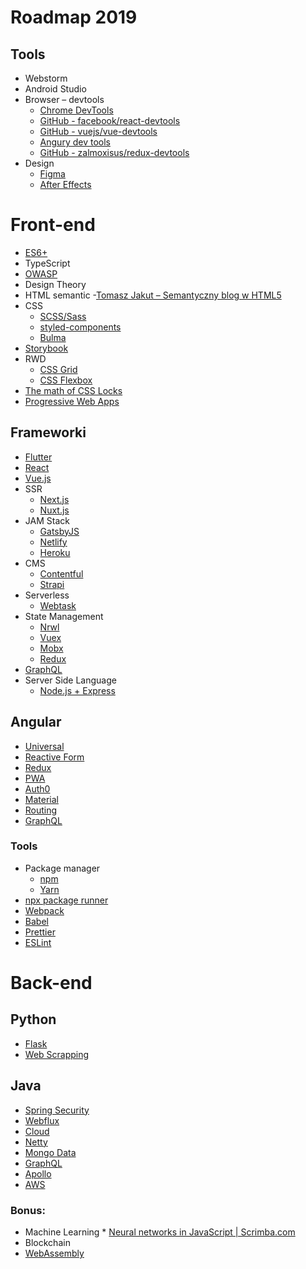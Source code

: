 # Roadmap 2019

## Tools

- Webstorm
- Android Studio
- Browser – devtools
  - [Chrome DevTools](https://developers.google.com/web/tools/chrome-devtools/)
  - [GitHub - facebook/react-devtools](https://github.com/facebook/react-devtools) 
  - [GitHub - vuejs/vue-devtools](https://github.com/vuejs/vue-devtools)
  - [Angury dev tools](https://augury.rangle.io/)
  - [GitHub - zalmoxisus/redux-devtools](https://github.com/zalmoxisus/redux-devtools-extension)
- Design 
  - [Figma](https://www.figma.com/)
  - [After Effects](https://www.figma.com/)

# Front-end

- [ES6+](http://ccoenraets.github.io/es6-tutorial/)
- TypeScript
- [OWASP](https://www.owasp.org/index.php/OWASP_Guide_Project)
- Design Theory
- HTML semantic 
  -[Tomasz Jakut – Semantyczny blog w HTML5](https://tutorials.comandeer.pl/html5-blog.html)
- CSS
  - [SCSS/Sass](https://sass-lang.com/)
  - [styled-components](https://www.styled-components.com/) 
  - [Bulma](https://bulma.io/)
- [Storybook](https://github.com/storybooks/storybook)
- RWD
  - [CSS Grid](http://cssgridgarden.com/)
  - [CSS Flexbox](https://flexboxfroggy.com/)
- [The math of CSS Locks](https://fvsch.com/css-locks/)
- [Progressive Web Apps](https://developers.google.com/web/progressive-web-apps/)

## Frameworki

- [Flutter](https://flutter.io/)
- [React](https://reactjs.org/)
- [Vue.js](https://vuejs.org/)
- SSR
  - [Next.js](https://nextjs.org/)
  - [Nuxt.js](https://nuxtjs.org/)
- JAM Stack
  - [GatsbyJS](https://www.gatsbyjs.org/)
  - [Netlify](https://www.netlify.com/)
  - [Heroku](https://www.heroku.com/)
- CMS
  - [Contentful](https://www.contentful.com/)
  - [Strapi](https://strapi.io/)
- Serverless
  - [Webtask](http://webtask.io)
- State Management
  - [Nrwl](https://blog.nrwl.io/managing-state-in-angular-applications-22b75ef5625f?gi=567b2de7772)
  - [Vuex](https://vuex.vuejs.org/)
  - [Mobx](https://github.com/mobxjs/mobx)
  - [Redux](https://redux.js.org/)
- [GraphQL](https://graphql.org/learn/)
- Server Side Language  
   - [Node.js + Express](https://expressjs.com/)

## Angular

- [Universal](https://blog.angular-university.io/angular-universal/)
- [Reactive Form](https://blog.ng-book.com/the-ultimate-guide-to-forms-in-angular-2/)
- [Redux](https://ultimatecourses.com/angular/ngrx-store-effects)
- [PWA](https://devonfw-ng-adv-training.github.io/pwa/)
- [Auth0](https://auth0.com/blog/angular-2-authentication/)
- [Material](https://auth0.com/blog/creating-beautiful-apps-with-angular-material/)
- [Routing](https://devonfw-ng-adv-training.github.io/advanced-routing/index.html#/)
- [GraphQL](https://medium.com/codingthesmartway-com-blog/apollo-client-for-angular-making-use-of-graphql-8d9a571e020c)

### Tools

- Package manager
  - [npm](https://www.npmjs.com/)
  - [Yarn](https://yarnpkg.com/lang/en/)
- [npx package runner](https://www.npmjs.com/package/npx)
- [Webpack](https://webpack.js.org/)
- [Babel](https://babeljs.io/)
- [Prettier](https://prettier.io/)
- [ESLint](https://eslint.org/)

# Back-end

## Python

- [Flask](https://realpython.com/token-based-authentication-with-flask/)
- [Web Scrapping](https://realpython.com/python-web-scraping-practical-introduction/)

## Java

- [Spring Security](https://www.baeldung.com/security-spring)
- [Webflux](https://www.baeldung.com/spring-webflux)
- [Cloud](https://itnext.io/how-to-use-netflixs-eureka-and-spring-cloud-for-service-registry-8b43c8acdf4e)
- [Netty](https://www.baeldung.com/netty)
- [Mongo Data](https://www.baeldung.com/spring-data-mongodb-guide)
- [GraphQL](https://developer.okta.com/blog/2018/08/16/secure-api-spring-boot-graphql)
- [Apollo](https://blog.apollographql.com/tutorial-building-a-graphql-server-cddaa023c035)
- [AWS](https://medium.com/@ryanzhou7/running-spring-boot-on-amazon-web-services-for-free-f3b0aeec809)

### Bonus:

- Machine Learning \* [Neural networks in JavaScript | Scrimba.com](https://scrimba.com/g/gneuralnetworks)
- Blockchain
- [WebAssembly](https://webassembly.org/)
